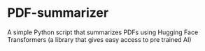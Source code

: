 # PDF-summarizer
A simple Python script that summarizes PDFs using Hugging Face Transformers (a library that gives easy access to pre trained AI)
